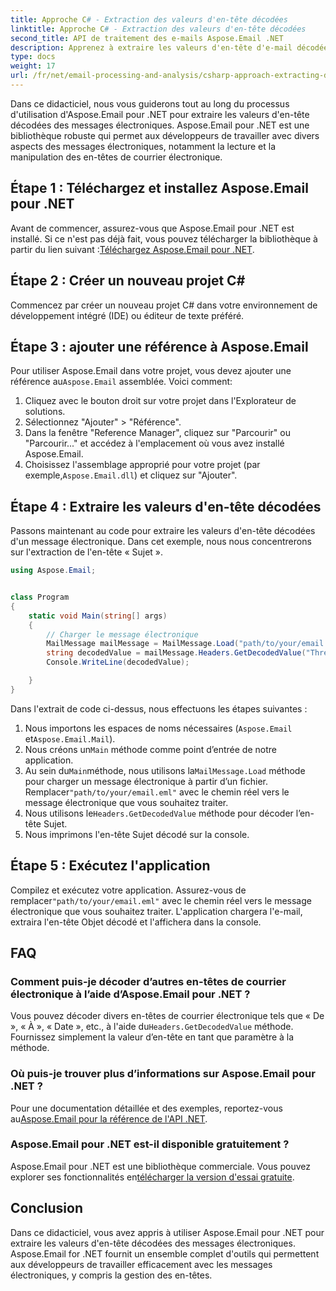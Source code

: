 ```yaml
---
title: Approche C# - Extraction des valeurs d'en-tête décodées
linktitle: Approche C# - Extraction des valeurs d'en-tête décodées
second_title: API de traitement des e-mails Aspose.Email .NET
description: Apprenez à extraire les valeurs d'en-tête d'e-mail décodées en C# à l'aide d'Aspose.Email pour .NET. Guide complet avec des exemples de code.
type: docs
weight: 17
url: /fr/net/email-processing-and-analysis/csharp-approach-extracting-decoded-header-values/
---
```


Dans ce didacticiel, nous vous guiderons tout au long du processus d'utilisation d'Aspose.Email pour .NET pour extraire les valeurs d'en-tête décodées des messages électroniques. Aspose.Email pour .NET est une bibliothèque robuste qui permet aux développeurs de travailler avec divers aspects des messages électroniques, notamment la lecture et la manipulation des en-têtes de courrier électronique.

## Étape 1 : Téléchargez et installez Aspose.Email pour .NET

 Avant de commencer, assurez-vous que Aspose.Email pour .NET est installé. Si ce n'est pas déjà fait, vous pouvez télécharger la bibliothèque à partir du lien suivant :[Téléchargez Aspose.Email pour .NET](https://releases.aspose.com/email/net).

## Étape 2 : Créer un nouveau projet C#

Commencez par créer un nouveau projet C# dans votre environnement de développement intégré (IDE) ou éditeur de texte préféré.

## Étape 3 : ajouter une référence à Aspose.Email

 Pour utiliser Aspose.Email dans votre projet, vous devez ajouter une référence au`Aspose.Email` assemblée. Voici comment:

1. Cliquez avec le bouton droit sur votre projet dans l'Explorateur de solutions.
2. Sélectionnez "Ajouter" > "Référence".
3. Dans la fenêtre "Reference Manager", cliquez sur "Parcourir" ou "Parcourir..." et accédez à l'emplacement où vous avez installé Aspose.Email.
4.  Choisissez l'assemblage approprié pour votre projet (par exemple,`Aspose.Email.dll`) et cliquez sur "Ajouter".

## Étape 4 : Extraire les valeurs d'en-tête décodées

Passons maintenant au code pour extraire les valeurs d'en-tête décodées d'un message électronique. Dans cet exemple, nous nous concentrerons sur l'extraction de l'en-tête « Sujet ».

```csharp
using Aspose.Email;


class Program
{
    static void Main(string[] args)
    {
        // Charger le message électronique
		MailMessage mailMessage = MailMessage.Load("path/to/your/email.eml");
		string decodedValue = mailMessage.Headers.GetDecodedValue("Thread-Topic");
		Console.WriteLine(decodedValue);

    }
}
```

Dans l'extrait de code ci-dessus, nous effectuons les étapes suivantes :

1. Nous importons les espaces de noms nécessaires (`Aspose.Email` et`Aspose.Email.Mail`).
2.  Nous créons un`Main` méthode comme point d’entrée de notre application.
3.  Au sein du`Main`méthode, nous utilisons la`MailMessage.Load` méthode pour charger un message électronique à partir d’un fichier. Remplacer`"path/to/your/email.eml"` avec le chemin réel vers le message électronique que vous souhaitez traiter.
4.  Nous utilisons le`Headers.GetDecodedValue` méthode pour décoder l’en-tête Sujet.
5. Nous imprimons l'en-tête Sujet décodé sur la console.

## Étape 5 : Exécutez l'application

 Compilez et exécutez votre application. Assurez-vous de remplacer`"path/to/your/email.eml"` avec le chemin réel vers le message électronique que vous souhaitez traiter. L'application chargera l'e-mail, extraira l'en-tête Objet décodé et l'affichera dans la console.

## FAQ

### Comment puis-je décoder d’autres en-têtes de courrier électronique à l’aide d’Aspose.Email pour .NET ?

 Vous pouvez décoder divers en-têtes de courrier électronique tels que « De », « À », « Date », etc., à l'aide du`Headers.GetDecodedValue` méthode. Fournissez simplement la valeur d’en-tête en tant que paramètre à la méthode.

### Où puis-je trouver plus d’informations sur Aspose.Email pour .NET ?

 Pour une documentation détaillée et des exemples, reportez-vous au[Aspose.Email pour la référence de l'API .NET](https://reference.aspose.com/email/net).

### Aspose.Email pour .NET est-il disponible gratuitement ?

 Aspose.Email pour .NET est une bibliothèque commerciale. Vous pouvez explorer ses fonctionnalités en[télécharger la version d'essai gratuite](https://releases.aspose.com/email/net).

## Conclusion

Dans ce didacticiel, vous avez appris à utiliser Aspose.Email pour .NET pour extraire les valeurs d'en-tête décodées des messages électroniques. Aspose.Email for .NET fournit un ensemble complet d'outils qui permettent aux développeurs de travailler efficacement avec les messages électroniques, y compris la gestion des en-têtes.